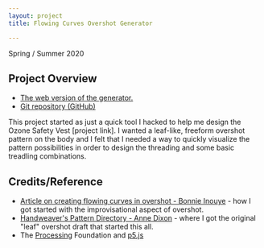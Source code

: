 ```yaml
---
layout: project
title: Flowing Curves Overshot Generator

---
```

Spring / Summer 2020

## Project Overview

* [The web version of the generator.](https://sminliwu.github.io/overshot-generator/ "Flowing Curves Overshot Generator")
* [Git repository (GitHub)](https://github.com/sminliwu/overshot-generator "Git repository (GitHub)")

This project started as just a quick tool I hacked to help me design the Ozone Safety Vest \[project link\]. I wanted a leaf-like, freeform overshot pattern on the body and I felt that I needed a way to quickly visualize the pattern possibilities in order to design the threading and some basic treadling combinations.

## Credits/Reference

* [Article on creating flowing curves in overshot - Bonnie Inouye](http://www.weavezine.com/content/flowing-curves-part-1-overshot-and-weaving-overshot.html) - how I got started with the improvisational aspect of overshot.
* [Handweaver's Pattern Directory - Anne Dixon](https://woolery.com/handweavers-pattern-directory.html) - where I got the original "leaf" overshot draft that started this all.
* The [Processing](https://processing.org/) Foundation and [p5.js](https://p5js.org/)